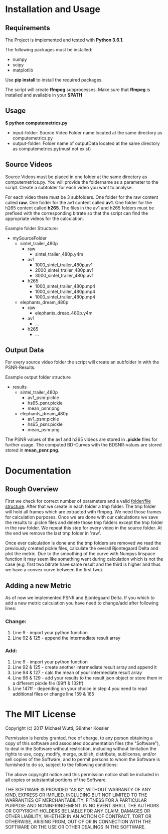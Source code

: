 # Installation and Usage

## Requirements
The Project is implemented and tested with **Python 3.6.1**. 

The following packages must be installed:

  * numpy
  * scipy
  * matplotlib
  
Use **pip install <package-name>** to install the required packages.

The script will create **ffmpeg** subprocesses. Make sure that **ffmpeg** is installed and available in your **$PATH**

## Usage
**$ python computemetrics.py <input-folder> <output-folder>**

  * input-folder: Source Video Folder name located at the same directory as computemetrics.py
  * output-folder: Folder name of outputData located at the same directory as computemetrics.py(must not exist)
## Source Videos

Source Videos must be placed in one folder at the same directory as computemetrics.py. You will provide the foldername 
as a parameter to the script. Create a subfolder for each video you want to analyse. 
    
For each video there must be 3 subfolders. One folder for the raw content called **raw**. One folder for 
the av1 content called **av1**. One folder for the h265 content called **h265**. The files in the av1 and h265
folders must be prefixed with the corresponding bitrate so that the script can find the appropriate videos for 
the calculation.

Example folder Structure:
  * mySourceFolder
    * sintel_trailer_480p
      * raw
        * sintel_trailer_480p.y4m
      * av1
        * 1000_sintel_trailer_480p.av1 
        * 2000_sintel_trailer_480p.av1 
        * 3000_sintel_trailer_480p.av1 
      * h265
        * 1000_sintel_trailer_480p.mp4
        * 1000_sintel_trailer_480p.mp4
        * 1000_sintel_trailer_480p.mp4
    * elephants_dream_480p
      * raw
        * elephants_dreao_480p.y4m
      * av1
        * ...
      * h265
        * ...

## Output Data
For every source video folder the script will create an subfolder in **<output-folder>** with the PSNR-Results.

Example output folder structure

* results
    * sintel_trailer_480p
      * av1_psnr.pickle
      * hs65_psnr.pickle
      * mean_psnr.png
    * elephants_dream_480p
      * av1_psnr.pickle
      * hs65_psnr.pickle
      * mean_psnr.png
      
The PSNR values of the av1 and h265 videos are stored in **.pickle** files for further usage. The computed BD-Curves with
 the BDSNR-values are stored stored in **mean_psnr.png**.
 
# Documentation

## Rough Overview

First we check for correct number of parameters and a valid [folder/file structure](#source-videos). After that we create in each folder a tmp folder. The tmp folder will hold all frames which are extracted with ffmpeg. We need those frames for calculation purposes. Once we are done with our calculations we save the results to .pickle files and delete those tmp folders except the tmp folder in the raw folder. We repeat this step for every video in the source folder. At the end we remove the last tmp folder in 'raw'. 

Once ever calculation is done and the tmp folders are removed we read the previously created pickle files, calculate the overall Bjontegaard Delta and plot the metric. Due to the smoothing of the curve with Numpys linspace function it may seem like something went during calculation which is not the case (e.g. first two bitrate have same result and the third is higher and thus we have a convex curve between the first two).

## Adding a new Metric

As of now we implemented PSNR and Bjontegaard Delta. If you which to add a new metric calculation you have need to change/add after following lines:

### Change:
1. Line 9 - import your python function
2. Line 92 & 125 - append the intermediate result array 

### Add:
1. Line 9 - import your python function
2. Line 92 & 125 - create another intermediate result array and append it
3. Line 94 & 127 - calc the mean of your intermediate result array
4. Line 96 & 129 - add your results to the result json object or store them in a different pickle file (99ff & 132ff)
5. Line 147ff - depending on your choice in step 4 you need to read additional files or change line 159 & 165

# The MIT License

Copyright (c) 2017 Michael Wutti, Günther Kössler

Permission is hereby granted, free of charge, to any person obtaining a copy of this software and associated documentation files (the "Software"), to deal in the Software without restriction, including without limitation the rights to use, copy, modify, merge, publish, distribute, sublicense, and/or sell copies of the Software, and to permit persons to whom the Software is furnished to do so, subject to the following conditions:

The above copyright notice and this permission notice shall be included in all copies or substantial portions of the Software.

THE SOFTWARE IS PROVIDED "AS IS", WITHOUT WARRANTY OF ANY KIND, EXPRESS OR IMPLIED, INCLUDING BUT NOT LIMITED TO THE WARRANTIES OF MERCHANTABILITY, FITNESS FOR A PARTICULAR PURPOSE AND NONINFRINGEMENT. IN NO EVENT SHALL THE AUTHORS OR COPYRIGHT HOLDERS BE LIABLE FOR ANY CLAIM, DAMAGES OR OTHER LIABILITY, WHETHER IN AN ACTION OF CONTRACT, TORT OR OTHERWISE, ARISING FROM, OUT OF OR IN CONNECTION WITH THE SOFTWARE OR THE USE OR OTHER DEALINGS IN THE SOFTWARE.
